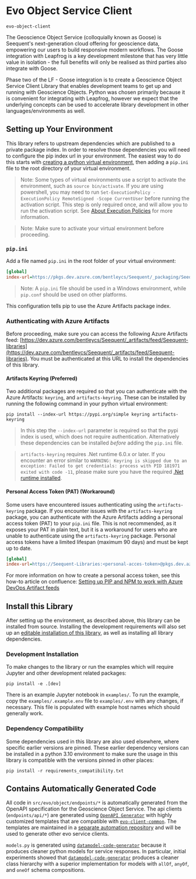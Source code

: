 # Evo Object Service Client

`evo-object-client`

The Geoscience Object Service (colloquially known as Goose) is Seequent's next-generation cloud offering for geoscience
data, empowering our users to build responsive modern workflows. The Goose integration with Leapfrog is a key
development milestone that has very little value in isolation - the full benefits will only be realised as third
parties also integrate with Goose.

Phase two of the LF - Goose integration is to create a Geoscience Object Service Client Library that enables development
teams to get up and running with Geoscience Objects. Python was chosen primarily because it is convenient for
integrating with Leapfrog, however we expect that the underlying concepts can be used to accelerate library development
in other languages/environments as well.

## Setting up Your Environment

This library refers to upstream dependencies which are published to a private package index. In order to resolve those
dependencies you will need to configure the pip index url in your environment. The easiest way to do this starts with
[creating a python virtual environment][virtual-environments], then adding a `pip.ini` file to
the root directory of your virtual environment.

> Note: Some types of virtual environments use a script to activate the environment, such as `source bin/activate`. If you
> are using powershell, you may need to run `Set-ExecutionPolicy -ExecutionPolicy RemoteSigned -Scope CurrentUser` before
> running the activation script. This step is only required once, and will allow you to run the activation script.
> See [About Execution Policies][execution-policies] for more information.

> Note: Make sure to activate your virtual environment before proceeding.

### `pip.ini`

Add a file named `pip.ini` in the root folder of your virtual environment:

```ini
[global]
index-url=https://pkgs.dev.azure.com/bentleycs/Seequent/_packaging/Seequent-libraries/pypi/simple/
```

> Note: A `pip.ini` file should be used in a Windows environment, while `pip.conf` should be used on other platforms.

This configuration tells pip to use the Azure Artifacts package index.

### Authenticating with Azure Artifacts

Before proceeding, make sure you can access the following Azure Artifacts feed: [https://dev.azure.com/bentleycs/Seequent/_artifacts/feed/Seequent-libraries](https://dev.azure.com/bentleycs/Seequent/_artifacts/feed/Seequent-libraries). You must be authenticated at this URL to install the dependencies of this library.

#### Artifacts Keyring (Preferred)

Two additional packages are required so that you can authenticate with the Azure Artifacts: `keyring`, and
`artifacts-keyring`. These can be installed by running the following command in your python virtual environment:

```
pip install --index-url https://pypi.org/simple keyring artifacts-keyring
```

> In this step the `--index-url` parameter is required so that the pypi index is used, which does not require
> authentication. Alternatively these dependencies can be installed _before_ adding the `pip.ini` file.

> `artifacts-keyring` requires .Net runtime 6.0.x or later. If you encounter an error similar to
> `WARNING: Keyring is skipped due to an exception: Failed to get credentials: process with PID 181971 exited with code -11`,
> please make sure you have the required [.Net runtime installed][install-dotnet].

#### Personal Access Token (PAT) (Workaround)

Some users have encountered issues authenticating using the `artifacts-keyring` package. If you encounter issues with
the `artifacts-keyring` package, you can authenticate with the Azure Artifacts adding a personal access token (PAT) to
your `pip.ini` file. This is not recommended, as it exposes your PAT in plain text, but it is a workaround for users who
are unable to authenticate using the `artifacts-keyring` package. Personal access tokens have a limited lifespan (maximum 90 days)
and must be kept up to date.

```ini
[global]
index-url=https://Seequent-Libraries:<personal-acces-token>@pkgs.dev.azure.com/bentleycs/Seequent/_packaging/Seequent-libraries/pypi/simple/
```

For more information on how to create a personal access token, see this how-to article on confluence: [Setting up PIP and NPM to work with Azure DevOps Artifact feeds][personal-access-token]

## Install this Library

After setting up the environment, as described above, this library can be installed from source. Installing the
development requirements will also set up an [editable installation of this library][editable-install], as well as
installing all library dependencies.

### Development Installation

To make changes to the library or run the examples which will require Jupyter and other development related packages:

`pip install -e .[dev]`

There is an example Jupyter notebook in `examples/`. To run the example, copy the `examples/.example.env` file to 
`examples/.env` with any changes, if necessary. This file is populated with example host names which should 
generally work.

### Dependency Compatibility

Some dependencies used in this library are also used elsewhere, where specific earlier versions are pinned. These
earlier dependency versions can be installed in a python 3.10 environment to make sure the usage in this library is
compatible with the versions pinned in other places:

`pip install -r requirements_compatibility.txt`

## Contains Automatically Generated Code

All code in `src/evo/object/endpoints/*` is automatically generated from the OpenAPI specification for the Geoscience
Object Service. The api clients (`endpoints/api/*`) are generated using [`OpenAPI Generator`][openapi-generator] with
highly customized templates that are compatible with [`evo-client-common`][common]. The templates are maintained in a
[separate automation repository][automation] and will be used to generate other evo service clients.

`models.py` is generated using [`datamodel-code-generator`][datamodel-code-generator] because it produces cleaner
python models for service responses. In particular, initial experiments showed that
[`datamodel-code-generator`][datamodel-code-generator] produces a cleaner class hierarchy with a superior implementation
for models with `allOf`, `anyOf`, and `oneOf` schema compositions.

[virtual-environments]: https://docs.python.org/3/library/venv.html
[execution-policies]: https://learn.microsoft.com/en-us/powershell/module/microsoft.powershell.core/about/about_execution_policies
[install-dotnet]: https://learn.microsoft.com/en-us/dotnet/core/install/
[personal-access-token]: https://seequent.atlassian.net/wiki/spaces/AR2/pages/33095775/Setting+up+PIP+and+NPM+to+work+with+Azure+DevOps+Artifact+feeds
[editable-install]: https://pip.pypa.io/en/stable/topics/local-project-installs/#editable-installs
[openapi-generator]: https://openapi-generator.tech/
[datamodel-code-generator]: https://koxudaxi.github.io/datamodel-code-generator/
[common]: https://github.com/seequent/evo-client-common
[automation]: https://github.com/seequent/evo-client-library-automation
